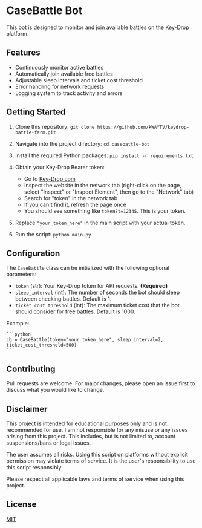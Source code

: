 # CaseBattle Bot

This bot is designed to monitor and join available battles on the [Key-Drop](https://kdrp2.com/CaseBattle/) platform.

## Features

- Continuously monitor active battles
- Automatically join available free battles
- Adjustable sleep intervals and ticket cost threshold
- Error handling for network requests
- Logging system to track activity and errors

## Getting Started

1. Clone this repository: `git clone https://github.com/kWAYTV/keydrop-battle-farm.git`
2. Navigate into the project directory: `cd casebattle-bot`
3. Install the required Python packages: `pip install -r requirements.txt`
4. Obtain your Key-Drop Bearer token:

   - Go to [Key-Drop.com](https://key-drop.com/)
   - Inspect the website in the network tab (right-click on the page, select "Inspect" or "Inspect Element", then go to the "Network" tab)
   - Search for "token" in the network tab
   - If you can't find it, refresh the page once
   - You should see something like `token?t=12345`. This is your token.

5. Replace `"your_token_here"` in the main script with your actual token.
6. Run the script: `python main.py`

## Configuration

The `CaseBattle` class can be initialized with the following optional parameters:

- `token` (str): Your Key-Drop token for API requests. **(Required)**
- `sleep_interval` (int): The number of seconds the bot should sleep between checking battles. Default is 1.
- `ticket_cost_threshold` (int): The maximum ticket cost that the bot should consider for free battles. Default is 1000.

Example:

    ```python
    cb = CaseBattle(token="your_token_here", sleep_interval=2, ticket_cost_threshold=500)
    ```

## Contributing

Pull requests are welcome. For major changes, please open an issue first to discuss what you would like to change.

## Disclaimer

This project is intended for educational purposes only and is not recommended for use. I am not responsible for any misuse or any issues arising from this project. This includes, but is not limited to, account suspensions/bans or legal issues.

The user assumes all risks. Using this script on platforms without explicit permission may violate terms of service. It is the user's responsibility to use this script responsibly.

Please respect all applicable laws and terms of service when using this project.

## License

[MIT](https://github.com/kWAYTV/keydrop-battle-farm/blob/main/LICENSE)
